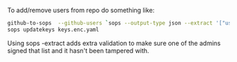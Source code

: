 To add/remove users from repo do something like:

```bash
github-to-sops  --github-users `sops --output-type json --extract '["users_unencrypted"]' -d admin/users.sops-protected.yaml | jq -r 'join(",")'` --inplace-edit .sops.yaml
sops updatekeys keys.enc.yaml
```

Using sops -extract adds extra validation to make sure one of the admins signed that list and it hasn't been tampered with.
